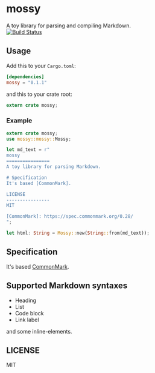 mossy
================
A toy library for parsing and compiling Markdown.   
[![Build Status](https://travis-ci.com/totechite/mossy.svg?branch=master)](https://travis-ci.com/totechite/mossy)

## Usage
Add this to your `Cargo.toml`:   
```toml
[dependencies]
mossy = "0.1.1"
```
and this to your crate root:   
```rust
extern crate mossy;
```

### Example
```rust
extern crate mossy;
use mossy::mossy::Mossy;

let md_text = r"
mossy
================
A toy library for parsing Markdown.

# Specification
It's based [CommonMark].   

LICENSE
----------------
MIT

[CommonMark]: https://spec.commonmark.org/0.28/
";

let html: String = Mossy::new(String::from(md_text));

```

## Specification
It's based [CommonMark](https://spec.commonmark.org/0.28/).   

## Supported Markdown syntaxes
- Heading
- List
- Code block
- Link label

and some inline-elements.

LICENSE
----------------
MIT